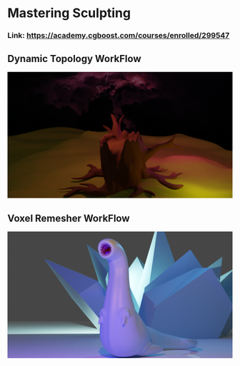 # Mastering Sculpting
### Link: https://academy.cgboost.com/courses/enrolled/299547

## Dynamic Topology WorkFlow

![](./treestump.png)

## Voxel Remesher WorkFlow

![](./worm.png)